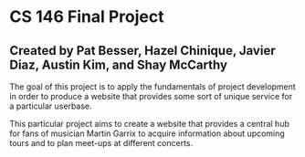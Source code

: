 # CS 146 Final Project
## Created by Pat Besser, Hazel Chinique, Javier Diaz, Austin Kim, and Shay McCarthy

The goal of this project is to apply the fundamentals of project development in order to produce a website that provides some sort of unique service for a particular userbase.

This particular project aims to create a website that provides a central hub for fans of musician Martin Garrix to acquire information about upcoming tours and to plan meet-ups at different concerts.
